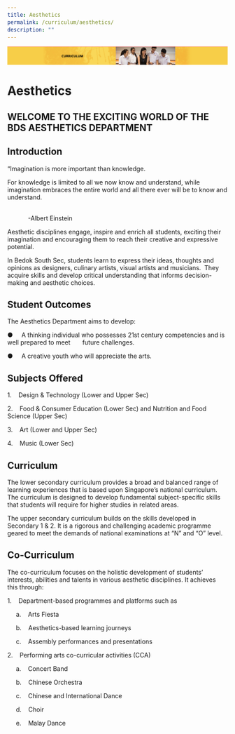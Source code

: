 ```yaml
---
title: Aesthetics
permalink: /curriculum/aesthetics/
description: ""
---
```

![](/images/Curriculum.png)


Aesthetics
==========

WELCOME TO THE EXCITING WORLD OF THE BDS AESTHETICS DEPARTMENT
--------------------------------------------------------------

  

Introduction 
-------------

“Imagination is more important than knowledge.

For knowledge is limited to all we now know and understand, while imagination embraces the entire world and all there ever will be to know and understand.  

                                                                                                                                            -Albert Einstein

Aesthetic disciplines engage, inspire and enrich all students, exciting their imagination and encouraging them to reach their creative and expressive potential.  

In Bedok South Sec, students learn to express their ideas, thoughts and opinions as designers, culinary artists, visual artists and musicians.  They acquire skills and develop critical understanding that informs decision-making and aesthetic choices.  

Student Outcomes
----------------

The Aesthetics Department aims to develop:  

●     A thinking individual who possesses 21st century competencies and is well prepared to meet       future challenges. 

●     A creative youth who will appreciate the arts.

****Subjects Offered****
------------------------

1.    Design & Technology (Lower and Upper Sec)

2.    Food & Consumer Education (Lower Sec) and Nutrition and Food Science (Upper Sec)

3.    Art (Lower and Upper Sec)

4.    Music (Lower Sec)

****Curriculum****
------------------

The lower secondary curriculum provides a broad and balanced range of learning experiences that is based upon Singapore’s national curriculum. The curriculum is designed to develop fundamental subject-specific skills that students will require for higher studies in related areas.

  

The upper secondary curriculum builds on the skills developed in Secondary 1 & 2. It is a rigorous and challenging academic programme geared to meet the demands of national examinations at “N” and “O” level.  

  

****Co-Curriculum****
---------------------

The co-curriculum focuses on the holistic development of students’ interests, abilities and talents in various aesthetic disciplines. It achieves this through: 

1.    Department-based programmes and platforms such as

     a.    Arts Fiesta 

     b.    Aesthetics-based learning journeys

     c.    Assembly performances and presentations

2.    Performing arts co-curricular activities (CCA)

     a.    Concert Band 

     b.    Chinese Orchestra

     c.    Chinese and International Dance

     d.    Choir

     e.    Malay Dance
